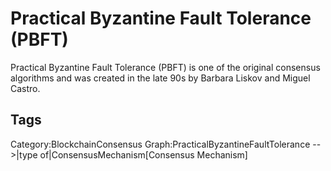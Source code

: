 # Practical Byzantine Fault Tolerance (PBFT)

Practical Byzantine Fault Tolerance (PBFT) is one of the original consensus algorithms and was created in the late 90s by Barbara Liskov and Miguel Castro.

## Tags

Category:BlockchainConsensus
Graph:PracticalByzantineFaultTolerance -->|type of|ConsensusMechanism[Consensus Mechanism]
